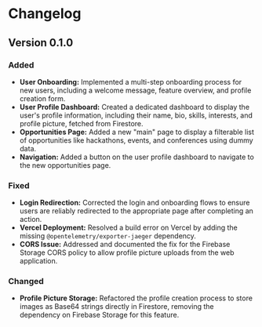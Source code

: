 
# Changelog

## Version 0.1.0

### Added
- **User Onboarding:** Implemented a multi-step onboarding process for new users, including a welcome message, feature overview, and profile creation form.
- **User Profile Dashboard:** Created a dedicated dashboard to display the user's profile information, including their name, bio, skills, interests, and profile picture, fetched from Firestore.
- **Opportunities Page:** Added a new "main" page to display a filterable list of opportunities like hackathons, events, and conferences using dummy data.
- **Navigation:** Added a button on the user profile dashboard to navigate to the new opportunities page.

### Fixed
- **Login Redirection:** Corrected the login and onboarding flows to ensure users are reliably redirected to the appropriate page after completing an action.
- **Vercel Deployment:** Resolved a build error on Vercel by adding the missing `@opentelemetry/exporter-jaeger` dependency.
- **CORS Issue:** Addressed and documented the fix for the Firebase Storage CORS policy to allow profile picture uploads from the web application.

### Changed
- **Profile Picture Storage:** Refactored the profile creation process to store images as Base64 strings directly in Firestore, removing the dependency on Firebase Storage for this feature.
